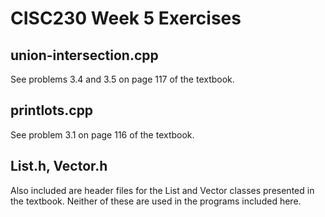 # CISC230 Week 5 Exercises

## union-intersection.cpp

See problems 3.4 and 3.5 on page 117 of the textbook.

## printlots.cpp

See problem 3.1 on page 116 of the textbook.

## List.h, Vector.h

Also included are header files for the List and Vector classes presented
in the textbook. Neither of these are used in the programs included here.